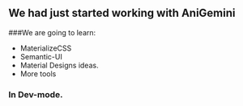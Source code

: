 ## We had just started working with AniGemini

###We are going to learn:
- MaterializeCSS
- Semantic-UI
- Material Designs ideas.
- More tools

### In Dev-mode.